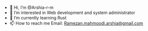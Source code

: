 - 👋 Hi, I’m @Arshia-r-m
- 👀 I’m interested in Web development and system administrator
- 🌱 I’m currently learning Rust
- 📫 How to reach me Email: Ramezan.mahmoodi.arshia@gmail.com

<!---
Arshia-r-m/Arshia-r-m is a ✨ special ✨ repository because its `README.md` (this file) appears on your GitHub profile.
You can click the Preview link to take a look at your changes.
--->
